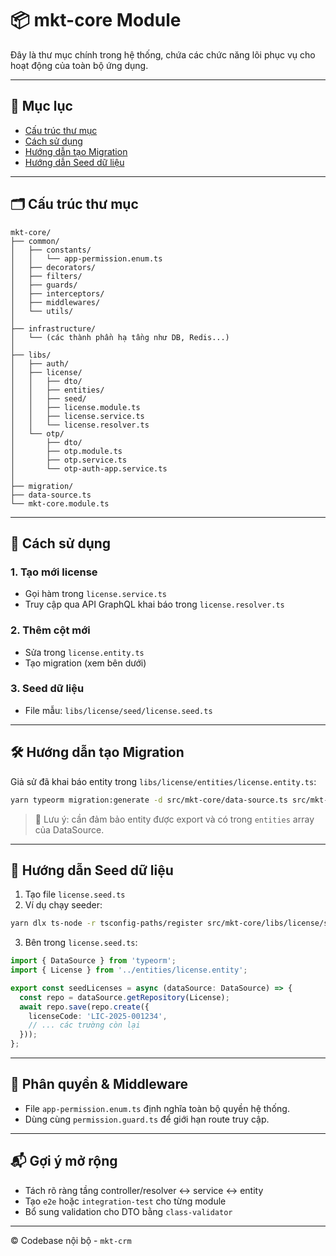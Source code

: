 # 📦 mkt-core Module

Đây là thư mục chính trong hệ thống, chứa các chức năng lõi phục vụ cho hoạt động của toàn bộ ứng dụng.

---

## 🧭 Mục lục

* [Cấu trúc thư mục](#cấu-trúc-thư-mục)
* [Cách sử dụng](#cách-sử-dụng)
* [Hướng dẫn tạo Migration](#hướng-dẫn-tạo-migration)
* [Hướng dẫn Seed dữ liệu](#hướng-dẫn-seed-dữ-liệu)

---

## 🗂️ Cấu trúc thư mục

```
mkt-core/
├── common/
│   ├── constants/
│   │   └── app-permission.enum.ts
│   ├── decorators/
│   ├── filters/
│   ├── guards/
│   ├── interceptors/
│   ├── middlewares/
│   └── utils/
│
├── infrastructure/
│   └── (các thành phần hạ tầng như DB, Redis...)
│
├── libs/
│   ├── auth/
│   ├── license/
│   │   ├── dto/
│   │   ├── entities/
│   │   ├── seed/
│   │   ├── license.module.ts
│   │   ├── license.service.ts
│   │   └── license.resolver.ts
│   └── otp/
│       ├── dto/
│       ├── otp.module.ts
│       ├── otp.service.ts
│       └── otp-auth-app.service.ts
│
├── migration/
├── data-source.ts
└── mkt-core.module.ts
```

---

## 🚀 Cách sử dụng

### 1. Tạo mới license

* Gọi hàm trong `license.service.ts`
* Truy cập qua API GraphQL khai báo trong `license.resolver.ts`

### 2. Thêm cột mới

* Sửa trong `license.entity.ts`
* Tạo migration (xem bên dưới)

### 3. Seed dữ liệu

* File mẫu: `libs/license/seed/license.seed.ts`

---

## 🛠️ Hướng dẫn tạo Migration

Giả sử đã khai báo entity trong `libs/license/entities/license.entity.ts`:

```bash
yarn typeorm migration:generate -d src/mkt-core/data-source.ts src/mkt-core/migration/CreateLicenseTable
```

> 📌 Lưu ý: cần đảm bảo entity được export và có trong `entities` array của DataSource.

---

## 🌱 Hướng dẫn Seed dữ liệu

1. Tạo file `license.seed.ts`
2. Ví dụ chạy seeder:

```bash
yarn dlx ts-node -r tsconfig-paths/register src/mkt-core/libs/license/seed/license.seed.ts
```

3. Bên trong `license.seed.ts`:

```ts
import { DataSource } from 'typeorm';
import { License } from '../entities/license.entity';

export const seedLicenses = async (dataSource: DataSource) => {
  const repo = dataSource.getRepository(License);
  await repo.save(repo.create({
    licenseCode: 'LIC-2025-001234',
    // ... các trường còn lại
  }));
};
```

---

## 🔐 Phân quyền & Middleware

* File `app-permission.enum.ts` định nghĩa toàn bộ quyền hệ thống.
* Dùng cùng `permission.guard.ts` để giới hạn route truy cập.

---

## 📬 Gợi ý mở rộng

* Tách rõ ràng tầng controller/resolver ↔ service ↔ entity
* Tạo `e2e` hoặc `integration-test` cho từng module
* Bổ sung validation cho DTO bằng `class-validator`

---

© Codebase nội bộ - `mkt-crm`